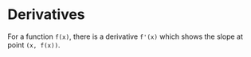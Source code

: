 # Derivatives

For a function `f(x)`, there is a derivative `f'(x)` which shows the slope at point `(x, f(x))`.
